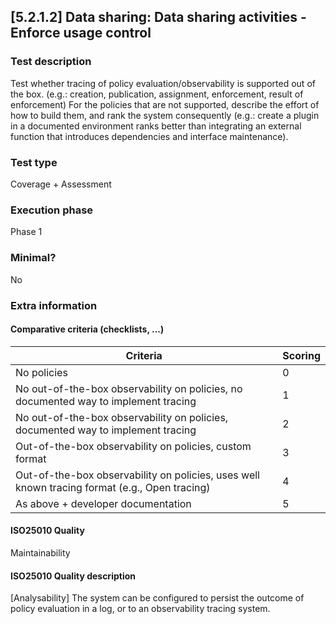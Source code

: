 
## [5.2.1.2] Data sharing: Data sharing activities - Enforce usage control
 
### Test description
Test whether tracing of policy evaluation/observability is supported out of the box. (e.g.: creation, publication, assignment, enforcement, result of enforcement) 
For the policies that are not supported, describe the effort of how to build them, and rank the system consequently (e.g.: create a plugin in a documented environment ranks better than integrating an external function that introduces dependencies and interface maintenance).
 
### Test type
Coverage + Assessment
 
### Execution phase
Phase 1
 
### Minimal?
No
 
### Extra information
#### Comparative criteria (checklists, ...)
| Criteria           | Scoring          |
| ------------- | ------------- |
| No policies  | 0 |
| No out-of-the-box observability on policies, no documented way to implement tracing | 1 |
| No out-of-the-box observability on policies, documented way to implement tracing  | 2 |
| Out-of-the-box observability on policies, custom format  | 3 |
| Out-of-the-box observability on policies, uses well known tracing format (e.g., Open tracing)  | 4 |
| As above + developer documentation   | 5 |

#### ISO25010 Quality
Maintainability
#### ISO25010 Quality description
[Analysability] The system can be configured to persist the outcome of policy evaluation in a log, or to an observability tracing system. 
    